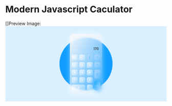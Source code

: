 # Modern Javascript Caculator

[]Preview Image:
![Modern Javascript Calculator](https://github.com/AboutErfan/modernCalculator/blob/master/preview.png?raw=true)

